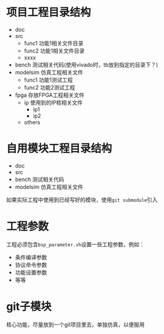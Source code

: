 # 项目工程目录结构

- doc  
- src
    * func1  功能1相关文件目录
    * func2  功能1相关文件目录
    * xxxx
- bench  测试相关代码(使用vivado时，tb放到指定的目录下？)
- modelsim 仿真工程相关文件
    * func1 功能1测试工程
    * func2 功能2测试工程
- fpga 存放FPGA工程相关文件
    * ip        使用到的IP核相关文件
        - ip1
        - ip2 
    * others


# 自用模块工程目录结构

- doc  
- src
- bench  测试相关代码
- modelsim 仿真工程相关文件

如果实际工程中使用到已经写好的模块，使用`git submodule`引入

# 工程参数
工程必须包含`bsp_parameter.vh`设置一些工程参数，例如：
* 条件编译参数
* 协议命令参数
* 功能设置参数
* 等等

# git子模块
核心功能，尽量放到一个git项目里去，单独仿真，以便服用
